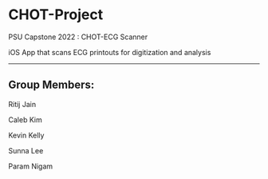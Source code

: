 # CHOT-Project

PSU Capstone 2022 : CHOT-ECG Scanner

iOS App that scans ECG printouts for digitization and analysis

----------------------------------------

## Group Members:

Ritij Jain

Caleb Kim

Kevin Kelly

Sunna Lee

Param Nigam
